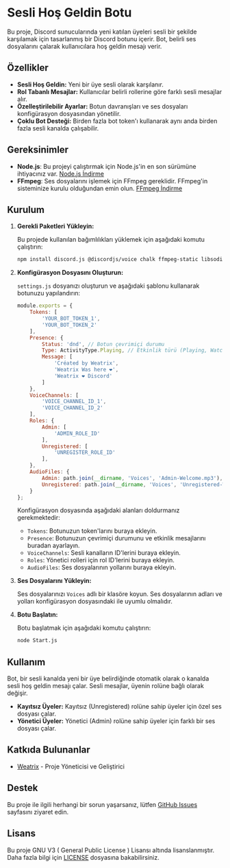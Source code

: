 # Sesli Hoş Geldin Botu

Bu proje, Discord sunucularında yeni katılan üyeleri sesli bir şekilde karşılamak için tasarlanmış bir Discord botunu içerir. Bot, belirli ses dosyalarını çalarak kullanıcılara hoş geldin mesajı verir.

## Özellikler

- **Sesli Hoş Geldin:** Yeni bir üye sesli olarak karşılanır.
- **Rol Tabanlı Mesajlar:** Kullanıcılar belirli rollerine göre farklı sesli mesajlar alır.
- **Özelleştirilebilir Ayarlar:** Botun davranışları ve ses dosyaları konfigürasyon dosyasından yönetilir.
- **Çoklu Bot Desteği:** Birden fazla bot token'ı kullanarak aynı anda birden fazla sesli kanalda çalışabilir.

## Gereksinimler

- **Node.js**: Bu projeyi çalıştırmak için Node.js'in en son sürümüne ihtiyacınız var. [Node.js İndirme](https://nodejs.org/)
- **FFmpeg**: Ses dosyalarını işlemek için FFmpeg gereklidir. FFmpeg'in sisteminize kurulu olduğundan emin olun. [FFmpeg İndirme](https://ffmpeg.org/download.html)

## Kurulum

1. **Gerekli Paketleri Yükleyin:**

    Bu projede kullanılan bağımlılıkları yüklemek için aşağıdaki komutu çalıştırın:

    ```bash
    npm install discord.js @discordjs/voice chalk ffmpeg-static libsodium-wrappers axios
    ```

2. **Konfigürasyon Dosyasını Oluşturun:**

    `settings.js` dosyanızı oluşturun ve aşağıdaki şablonu kullanarak botunuzu yapılandırın:

    ```javascript
    module.exports = {
        Tokens: [
            'YOUR_BOT_TOKEN_1',
            'YOUR_BOT_TOKEN_2'
        ],
        Presence: {
            Status: 'dnd', // Botun çevrimiçi durumu
            Type: ActivityType.Playing, // Etkinlik türü (Playing, Watching, Listening, Streaming)
            Message: [
                'Créated by Weatrix',
                'Weatrix Was here ❤️',
                'Weatrix ❤️ Discord'
            ]
        },
        VoiceChannels: [
            'VOICE_CHANNEL_ID_1',
            'VOICE_CHANNEL_ID_2'
        ],
        Roles: {
            Admin: [
                'ADMIN_ROLE_ID'
            ],
            Unregistered: [
                'UNREGISTER_ROLE_ID'
            ],
        },
        AudioFiles: {
            Admin: path.join(__dirname, 'Voices', 'Admin-Welcome.mp3'),
            Unregistered: path.join(__dirname, 'Voices', 'Unregistered-Welcome.mp3'),
        }
    };
    ```

    Konfigürasyon dosyasında aşağıdaki alanları doldurmanız gerekmektedir:
    
    - `Tokens`: Botunuzun token'larını buraya ekleyin.
    - `Presence`: Botunuzun çevrimiçi durumunu ve etkinlik mesajlarını buradan ayarlayın.
    - `VoiceChannels`: Sesli kanalların ID'lerini buraya ekleyin.
    - `Roles`: Yönetici rolleri için rol ID'lerini buraya ekleyin.
    - `AudioFiles`: Ses dosyalarının yollarını buraya ekleyin.

3. **Ses Dosyalarını Yükleyin:**

    Ses dosyalarınızı `Voices` adlı bir klasöre koyun. Ses dosyalarının adları ve yolları konfigürasyon dosyasındaki ile uyumlu olmalıdır.

4. **Botu Başlatın:**

    Botu başlatmak için aşağıdaki komutu çalıştırın:

    ```bash
    node Start.js
    ```

## Kullanım

Bot, bir sesli kanalda yeni bir üye belirdiğinde otomatik olarak o kanalda sesli hoş geldin mesajı çalar. Sesli mesajlar, üyenin rolüne bağlı olarak değişir.

- **Kayıtsız Üyeler:** Kayıtsız (Unregistered) rolüne sahip üyeler için özel ses dosyası çalar.
- **Yönetici Üyeler:** Yönetici (Admin) rolüne sahip üyeler için farklı bir ses dosyası çalar.

## Katkıda Bulunanlar

- [Weatrix](https://github.com/Weatrixcik) - Proje Yöneticisi ve Geliştirici

## Destek

Bu proje ile ilgili herhangi bir sorun yaşarsanız, lütfen [GitHub Issues](https://github.com/Weatrixcik/Discord-Welcome-V14/issues) sayfasını ziyaret edin.

## Lisans

Bu proje GNU V3 ( General Public License ) Lisansı altında lisanslanmıştır. Daha fazla bilgi için [LICENSE](LICENSE) dosyasına bakabilirsiniz.
